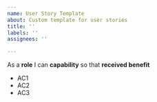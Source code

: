 ```yaml
---
name: User Story Template
about: Custom template for user stories
title: ''
labels: ''
assignees: ''

---
```


As a **role** I can **capability** so that **received benefit**

- AC1
- AC2
- AC3
